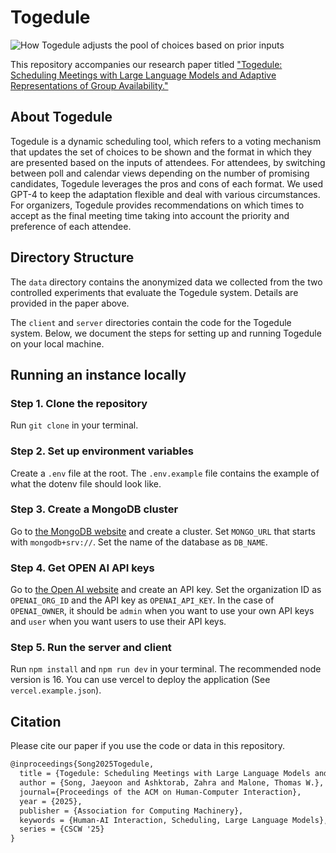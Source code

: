 # Togedule

![How Togedule adjusts the pool of choices based on prior inputs](https://github.com/user-attachments/assets/7f7b63bc-aca9-4caa-8b18-fd57535becb0)


This repository accompanies our research paper titled ["Togedule: Scheduling Meetings with Large Language Models and Adaptive Representations of Group Availability."](https://arxiv.org/abs/2505.01000)

## About Togedule

Togedule is a dynamic scheduling tool, which refers to a voting mechanism that updates the set of choices to be shown and the format in which they are presented based on the inputs of attendees. For attendees, by switching between poll and calendar views depending on the number of promising candidates, Togedule leverages the pros and cons of each format. We used GPT-4 to keep the adaptation flexible and deal with various circumstances. For organizers, Togedule provides recommendations on which times to accept as the final meeting time taking into account the priority and preference of each attendee.

## Directory Structure

The `data` directory contains the anonymized data we collected from the two controlled experiments that evaluate the Togedule system.
Details are provided in the paper above.

The `client` and `server` directories contain the code for the Togedule system.
Below, we document the steps for setting up and running Togedule on your local machine.

## Running an instance locally

### Step 1. Clone the repository

Run `git clone` in your terminal.

### Step 2. Set up environment variables

Create a `.env` file at the root. The `.env.example` file contains the example of what the dotenv file should look like.

### Step 3. Create a MongoDB cluster

Go to [the MongoDB website](https://mongodb.com/) and create a cluster.
Set `MONGO_URL` that starts with `mongodb+srv://`. Set the name of the database as `DB_NAME`.

### Step 4. Get OPEN AI API keys

Go to [the Open AI website](https://platform.openai.com/api-keys) and create an API key.
Set the organization ID as `OPENAI_ORG_ID` and the API key as `OPENAI_API_KEY`. In the case of `OPENAI_OWNER`, it should be `admin` when you want to use your own API keys and `user` when you want users to use their API keys.

### Step 5. Run the server and client

Run `npm install` and `npm run dev` in your terminal. The recommended node version is 16.
You can use vercel to deploy the application (See `vercel.example.json`).

## Citation

Please cite our paper if you use the code or data in this repository.

```latex
@inproceedings{Song2025Togedule,
  title = {Togedule: Scheduling Meetings with Large Language Models and Adaptive Representations of Group Availability},
  author = {Song, Jaeyoon and Ashktorab, Zahra and Malone, Thomas W.},
  journal={Proceedings of the ACM on Human-Computer Interaction},
  year = {2025},
  publisher = {Association for Computing Machinery},
  keywords = {Human-AI Interaction, Scheduling, Large Language Models},
  series = {CSCW '25}
}
```
